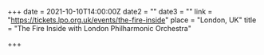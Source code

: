 +++
date = 2021-10-10T14:00:00Z
date2 = ""
date3 = ""
link = "https://tickets.lpo.org.uk/events/the-fire-inside"
place = "London, UK"
title = "The Fire Inside with London Philharmonic Orchestra"

+++
